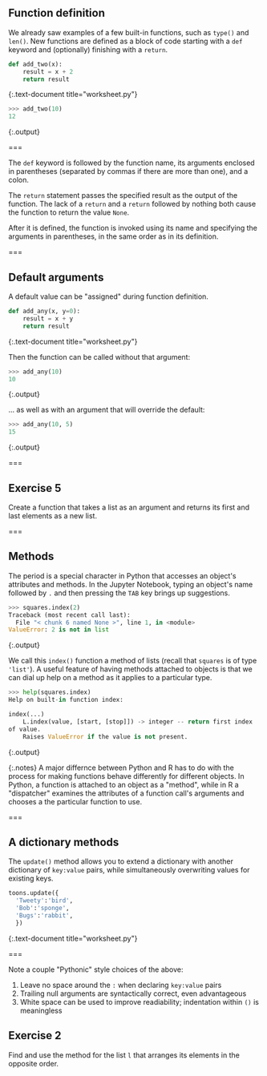 ---
---

## Function definition

We already saw examples of a few built-in functions, such as `type()` and `len()`.
New functions are defined as a block of code starting with a `def` keyword and (optionally) finishing with a `return`.


~~~python
def add_two(x):
    result = x + 2
    return result
~~~
{:.text-document title="worksheet.py"}



~~~python
>>> add_two(10)
12

~~~
{:.output}



===

The `def` keyword is followed by the function name, its arguments enclosed in
parentheses (separated by commas if there are more than one), and a colon.

The `return` statement passes the specified result as the output of the function. 
The lack of a `return` and a `return` followed by nothing both cause the function to return the value `None`.

After it is defined, the function is invoked using its name and specifying the
arguments in parentheses, in the same order as in its definition.

===

## Default arguments

A default value can be "assigned" during function definition.


~~~python
def add_any(x, y=0):
    result = x + y
    return result
~~~
{:.text-document title="worksheet.py"}



Then the function can be called without that argument:


~~~python
>>> add_any(10)
10

~~~
{:.output}



... as well as with an argument that will override the default:


~~~python
>>> add_any(10, 5)
15

~~~
{:.output}



===

## Exercise 5

Create a function that takes a list as an argument and returns
its first and last elements as a new list.

===

## Methods

The period is a special character in Python that accesses an object's attributes and methods. In the Jupyter Notebook, typing an object's name followed by `.` and then pressing the `TAB` key brings up suggestions.


~~~python
>>> squares.index(2)
Traceback (most recent call last):
  File "< chunk 6 named None >", line 1, in <module>
ValueError: 2 is not in list

~~~
{:.output}



We call this `index()` function a method of lists (recall that `squares` is of type `'list'`). A useful feature of having methods attached to objects is that we can dial up help on a method as it applies to a particular type.


~~~python
>>> help(squares.index)
Help on built-in function index:

index(...)
    L.index(value, [start, [stop]]) -> integer -- return first index
of value.
    Raises ValueError if the value is not present.


~~~
{:.output}



{:.notes} A major differnce between Python and R has to do with the process for making functions behave differently for different objects. In Python, a function is attached to an object as a "method", while in R a "dispatcher" examines the attributes of a function call's arguments and chooses a the particular function to use.

===

## A dictionary methods

The `update()` method allows you to extend a dictionary with another dictionary of `key:value` pairs, while simultaneously overwriting values for existing keys.


~~~python
toons.update({
  'Tweety':'bird',
  'Bob':'sponge',
  'Bugs':'rabbit',
  })
~~~
{:.text-document title="worksheet.py"}



===

Note a couple "Pythonic" style choices of the above:

1. Leave no space around the `:` when declaring `key:value` pairs
1. Trailing null arguments are syntactically correct, even advantageous
1. White space can be used to improve readiability; indentation within `()` is meaningless

## Exercise 2

Find and use the method for the list `l` that arranges its elements in the opposite order.

